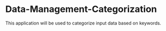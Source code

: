 # Data-Management-Categorization
This application will be used to categorize input data based on keywords.
